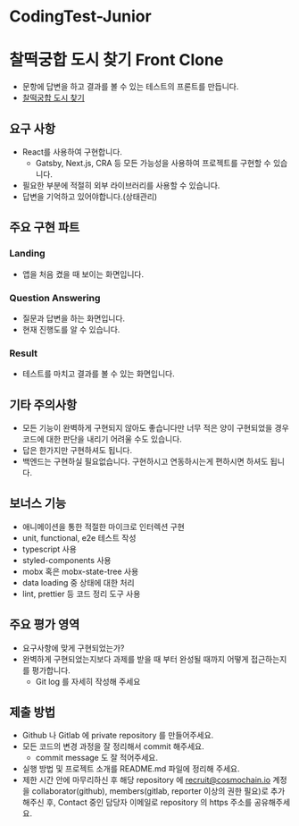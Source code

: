 # CodingTest-Junior

# 찰떡궁합 도시 찾기 Front Clone

- 문항에 답변을 하고 결과를 볼 수 있는 테스트의 프론트를 만듭니다.
- [찰떡궁합 도시 찾기](https://city.travelcode.kr)

## 요구 사항

- React를 사용하여 구현합니다.
  - Gatsby, Next.js, CRA 등 모든 가능성을 사용하여 프로젝트를 구현할 수 있습니다.
- 필요한 부분에 적절히 외부 라이브러리를 사용할 수 있습니다.
- 답변을 기억하고 있어야합니다.(상태관리)

## 주요 구현 파트

### Landing

- 앱을 처음 켰을 때 보이는 화면입니다.

### Question Answering

- 질문과 답변을 하는 화면입니다.
- 현재 진행도를 알 수 있습니다.

### Result

- 테스트를 마치고 결과를 볼 수 있는 화면입니다.

## 기타 주의사항

- 모든 기능이 완벽하게 구현되지 않아도 좋습니다만 너무 적은 양이 구현되었을 경우 코드에 대한 판단을
  내리기 어려울 수도 있습니다.
- 답은 한가지만 구현하셔도 됩니다. 
- 백엔드는 구현하실 필요없습니다. 구현하시고 연동하시는게 편하시면 하셔도 됩니다.

## 보너스 기능

- 애니메이션을 통한 적절한 마이크로 인터렉션 구현
- unit, functional, e2e 테스트 작성
- typescript 사용
- styled-components 사용
- mobx 혹은 mobx-state-tree 사용
- data loading 중 상태에 대한 처리
- lint, prettier 등 코드 정리 도구 사용

## 주요 평가 영역

- 요구사항에 맞게 구현되었는가?
- 완벽하게 구현되었는지보다 과제를 받을 때 부터 완성될 때까지 어떻게 접근하는지를 평가합니다.
  - Git log 를 자세히 작성해 주세요
  
## 제출 방법

- Github 나 Gitlab 에 private repository 를 만들어주세요.
- 모든 코드의 변경 과정을 잘 정리해서 commit 해주세요.
  - commit message 도 잘 적어주세요.
- 실행 방법 및 프로젝트 소개를 README.md 파일에 정리해 주세요.
- 제한 시간 안에 마무리하신 후 해당 repository 에 recruit@cosmochain.io 계정을 collaborator(github), members(gitlab, reporter 이상의 권한 필요)로 추가해주신 후, Contact 중인 담당자 이메일로 repository 의 https 주소를 공유해주세요.
